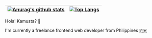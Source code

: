 | [![Anurag's github stats](https://github-readme-stats.vercel.app/api?username=renesansz)](https://github.com/anuraghazra/github-readme-stats) | [![Top Langs](https://github-readme-stats.vercel.app/api/top-langs/?username=renesansz&layout=compact)](https://github.com/anuraghazra/github-readme-stats) |
| ----------- | ----------- |

Hola! Kamusta? 👋

I'm currently a freelance frontend web developer from Philippines 🇵🇭
